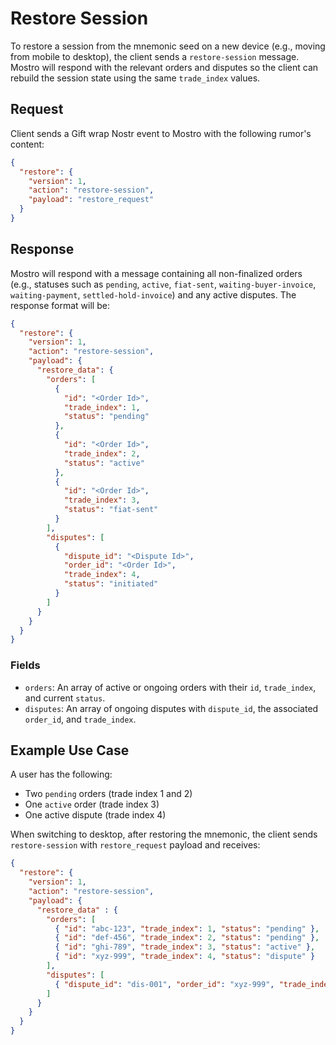 # Restore Session

To restore a session from the mnemonic seed on a new device (e.g., moving from mobile to desktop), the client sends a `restore-session` message. Mostro will respond with the relevant orders and disputes so the client can rebuild the session state using the same `trade_index` values.

## Request

Client sends a Gift wrap Nostr event to Mostro with the following rumor's content:

```json
{
  "restore": {
    "version": 1,
    "action": "restore-session",
    "payload": "restore_request"
  }
}
```

## Response

Mostro will respond with a message containing all non-finalized orders (e.g., statuses such as `pending`, `active`, `fiat-sent`, `waiting-buyer-invoice`, `waiting-payment`, `settled-hold-invoice`) and any active disputes. The response format will be:

```json
{
  "restore": {
    "version": 1,
    "action": "restore-session",
    "payload": {
      "restore_data": {
        "orders": [
          {
            "id": "<Order Id>",
            "trade_index": 1,
            "status": "pending"
          },
          {
            "id": "<Order Id>",
            "trade_index": 2,
            "status": "active"
          },
          {
            "id": "<Order Id>",
            "trade_index": 3,
            "status": "fiat-sent"
          }
        ],
        "disputes": [
          {
            "dispute_id": "<Dispute Id>",
            "order_id": "<Order Id>",
            "trade_index": 4,
            "status": "initiated"
          }
        ]
      }
    }
  }
}
```

### Fields

* `orders`: An array of active or ongoing orders with their `id`, `trade_index`, and current `status`.
* `disputes`: An array of ongoing disputes with `dispute_id`, the associated `order_id`, and `trade_index`.

## Example Use Case

A user has the following:

* Two `pending` orders (trade index 1 and 2)
* One `active` order (trade index 3)
* One active dispute (trade index 4)

When switching to desktop, after restoring the mnemonic, the client sends `restore-session` with `restore_request` payload and receives:

```json
{
  "restore": {
    "version": 1,
    "action": "restore-session",
    "payload": {
      "restore_data" : {
        "orders": [
          { "id": "abc-123", "trade_index": 1, "status": "pending" },
          { "id": "def-456", "trade_index": 2, "status": "pending" },
          { "id": "ghi-789", "trade_index": 3, "status": "active" },
          { "id": "xyz-999", "trade_index": 4, "status": "dispute" }
        ],
        "disputes": [
          { "dispute_id": "dis-001", "order_id": "xyz-999", "trade_index": 4, "status": "initiated" }
        ]
      }
    }
  }
}
```

